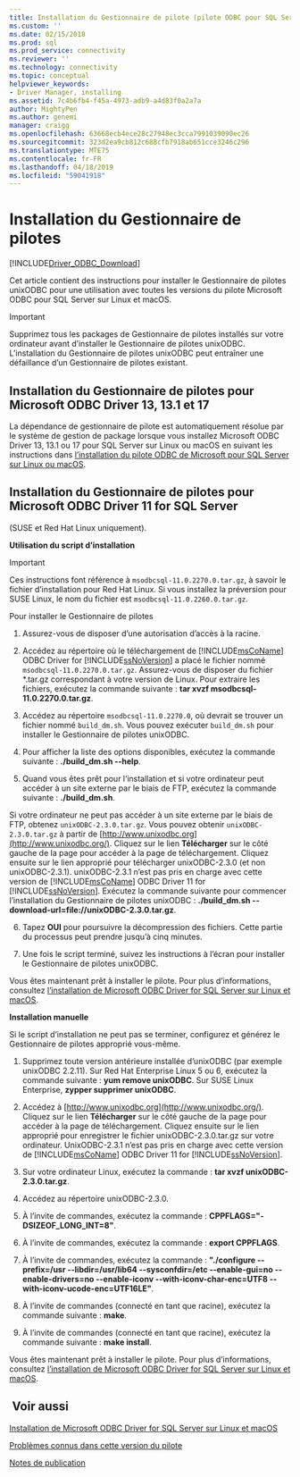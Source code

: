 ```yaml
---
title: Installation du Gestionnaire de pilote (pilote ODBC pour SQL Server) | Microsoft Docs
ms.custom: ''
ms.date: 02/15/2018
ms.prod: sql
ms.prod_service: connectivity
ms.reviewer: ''
ms.technology: connectivity
ms.topic: conceptual
helpviewer_keywords:
- Driver Manager, installing
ms.assetid: 7c4b6fb4-f45a-4973-adb9-a4d83f0a2a7a
author: MightyPen
ms.author: genemi
manager: craigg
ms.openlocfilehash: 63668ecb4ece28c27948ec3cca7991039090ec26
ms.sourcegitcommit: 323d2ea9cb812c688cfb7918ab651cce3246c296
ms.translationtype: MTE75
ms.contentlocale: fr-FR
ms.lasthandoff: 04/18/2019
ms.locfileid: "59041918"
---
```

# <a name="installing-the-driver-manager"></a>Installation du Gestionnaire de pilotes
[!INCLUDE[Driver_ODBC_Download](../../../includes/driver_odbc_download.md)]

Cet article contient des instructions pour installer le Gestionnaire de pilotes unixODBC pour une utilisation avec toutes les versions du pilote Microsoft ODBC pour SQL Server sur Linux et macOS.  

> [!IMPORTANT]  
> Supprimez tous les packages de Gestionnaire de pilotes installés sur votre ordinateur avant d’installer le Gestionnaire de pilotes unixODBC. L’installation du Gestionnaire de pilotes unixODBC peut entraîner une défaillance d’un Gestionnaire de pilotes existant.  

## <a name="installing-the-driver-manager-for-microsoft-odbc-driver-13-131-and-17"></a>Installation du Gestionnaire de pilotes pour Microsoft ODBC Driver 13, 13.1 et 17
La dépendance de gestionnaire de pilote est automatiquement résolue par le système de gestion de package lorsque vous installez Microsoft ODBC Driver 13, 13.1 ou 17 pour SQL Server sur Linux ou macOS en suivant les instructions dans [l’installation du pilote ODBC de Microsoft pour SQL Server sur Linux ou macOS](../../../connect/odbc/linux-mac/installing-the-microsoft-odbc-driver-for-sql-server.md). 

## <a name="installing-the-driver-manager-for-microsoft-odbc-driver-11-for-sql-server"></a>Installation du Gestionnaire de pilotes pour Microsoft ODBC Driver 11 for SQL Server  

(SUSE et Red Hat Linux uniquement).

**Utilisation du script d’installation**  
  
> [!IMPORTANT]  
> Ces instructions font référence à `msodbcsql-11.0.2270.0.tar.gz`, à savoir le fichier d’installation pour Red Hat Linux. Si vous installez la préversion pour SUSE Linux, le nom du fichier est `msodbcsql-11.0.2260.0.tar.gz`.  

Pour installer le Gestionnaire de pilotes  
  
1.  Assurez-vous de disposer d’une autorisation d’accès à la racine.  
  
2.  Accédez au répertoire où le téléchargement de [!INCLUDE[msCoName](../../../includes/msconame_md.md)] ODBC Driver for [!INCLUDE[ssNoVersion](../../../includes/ssnoversion-md.md)] a placé le fichier nommé `msodbcsql-11.0.2270.0.tar.gz`. Assurez-vous de disposer du fichier \*.tar.gz correspondant à votre version de Linux. Pour extraire les fichiers, exécutez la commande suivante : **tar xvzf msodbcsql-11.0.2270.0.tar.gz**.  

3.  Accédez au répertoire `msodbcsql-11.0.2270.0`, où devrait se trouver un fichier nommé `build_dm.sh`. Vous pouvez exécuter `build_dm.sh` pour installer le Gestionnaire de pilotes unixODBC.

4.  Pour afficher la liste des options disponibles, exécutez la commande suivante : **./build_dm.sh --help**.  
  
5.  Quand vous êtes prêt pour l’installation et si votre ordinateur peut accéder à un site externe par le biais de FTP, exécutez la commande suivante : **./build_dm.sh**.

Si votre ordinateur ne peut pas accéder à un site externe par le biais de FTP, obtenez `unixODBC-2.3.0.tar.gz`. Vous pouvez obtenir `unixODBC-2.3.0.tar.gz` à partir de [http://www.unixodbc.org](http://www.unixodbc.org/). Cliquez sur le lien **Télécharger** sur le côté gauche de la page pour accéder à la page de téléchargement. Cliquez ensuite sur le lien approprié pour télécharger unixODBC-2.3.0 (et non unixODBC-2.3.1). unixODBC-2.3.1 n’est pas pris en charge avec cette version de [!INCLUDE[msCoName](../../../includes/msconame_md.md)] ODBC Driver 11 for [!INCLUDE[ssNoVersion](../../../includes/ssnoversion-md.md)]. Exécutez la commande suivante pour commencer l’installation du Gestionnaire de pilotes unixODBC : **./build_dm.sh --download-url=file://unixODBC-2.3.0.tar.gz**.  

6.  Tapez **OUI** pour poursuivre la décompression des fichiers. Cette partie du processus peut prendre jusqu’à cinq minutes.  

7.  Une fois le script terminé, suivez les instructions à l’écran pour installer le Gestionnaire de pilotes unixODBC.

Vous êtes maintenant prêt à installer le pilote. Pour plus d’informations, consultez [l’installation de Microsoft ODBC Driver for SQL Server sur Linux et macOS](../../../connect/odbc/linux-mac/installing-the-microsoft-odbc-driver-for-sql-server.md).  

**Installation manuelle**

Si le script d’installation ne peut pas se terminer, configurez et générez le Gestionnaire de pilotes approprié vous-même.

1.  Supprimez toute version antérieure installée d’unixODBC (par exemple unixODBC 2.2.11). Sur Red Hat Enterprise Linux 5 ou 6, exécutez la commande suivante : **yum remove unixODBC**. Sur SUSE Linux Enterprise, **zypper supprimer unixODBC**.  
  
2.  Accédez à [http://www.unixodbc.org](http://www.unixodbc.org/). Cliquez sur le lien **Télécharger** sur le côté gauche de la page pour accéder à la page de téléchargement. Cliquez ensuite sur le lien approprié pour enregistrer le fichier unixODBC-2.3.0.tar.gz sur votre ordinateur. UnixODBC-2.3.1 n’est pas pris en charge avec cette version de [!INCLUDE[msCoName](../../../includes/msconame_md.md)] ODBC Driver 11 for [!INCLUDE[ssNoVersion](../../../includes/ssnoversion-md.md)].  
  
3.  Sur votre ordinateur Linux, exécutez la commande : **tar xvzf unixODBC-2.3.0.tar.gz**.  
  
4.  Accédez au répertoire unixODBC-2.3.0.  
  
5.  À l’invite de commandes, exécutez la commande : **CPPFLAGS="-DSIZEOF_LONG_INT=8"**.  
  
6.  À l’invite de commandes, exécutez la commande : **export CPPFLAGS**.  
  
7.  À l’invite de commandes, exécutez la commande : **"./configure --prefix=/usr --libdir=/usr/lib64 --sysconfdir=/etc --enable-gui=no --enable-drivers=no --enable-iconv --with-iconv-char-enc=UTF8 --with-iconv-ucode-enc=UTF16LE"**.  
  
8.  À l’invite de commandes (connecté en tant que racine), exécutez la commande suivante : **make**.  
  
9. À l’invite de commandes (connecté en tant que racine), exécutez la commande suivante : **make install**.  

Vous êtes maintenant prêt à installer le pilote. Pour plus d’informations, consultez [l’installation de Microsoft ODBC Driver for SQL Server sur Linux et macOS](../../../connect/odbc/linux-mac/installing-the-microsoft-odbc-driver-for-sql-server.md).  
  
## <a name="see-also"></a> Voir aussi
[Installation de Microsoft ODBC Driver for SQL Server sur Linux et macOS](../../../connect/odbc/linux-mac/installing-the-microsoft-odbc-driver-for-sql-server.md)

[Problèmes connus dans cette version du pilote](../../../connect/odbc/linux-mac/known-issues-in-this-version-of-the-driver.md)

[Notes de publication](../../../connect/odbc/linux-mac/release-notes-odbc-sql-server-linux-mac.md)

